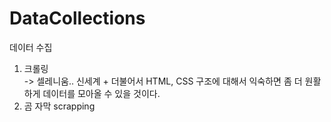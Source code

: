 # DataCollections
데이터 수집
1. 크롤링  
  -> 셀레니움.. 신세계 + 더불어서 HTML, CSS 구조에 대해서 익숙하면 좀 더 원활하게 데이터를 모아올 수 있을 것이다.
2. 곰 자막 scrapping

